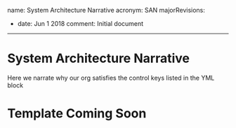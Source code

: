 
name: System Architecture Narrative
acronym: SAN
majorRevisions:
  - date: Jun 1 2018
    comment: Initial document
---

# System Architecture Narrative

Here we narrate why our org satisfies the control keys listed in the YML block

# Template Coming Soon
